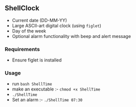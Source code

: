 ## ShellClock

- Current date (DD-MM-YY)
- Large ASCII-art digital clock (using `figlet`)
- Day of the week
- Optional alarm functionality with beep and alert message

### Requirements

- Ensure figlet is installed

### Usage

- run ```bash ShellTime```
- make an executable :- ```chmod +x ShellTime```
- ```./ShellTime```
- Set an alarm :- ```./ShellTime 07:30```


